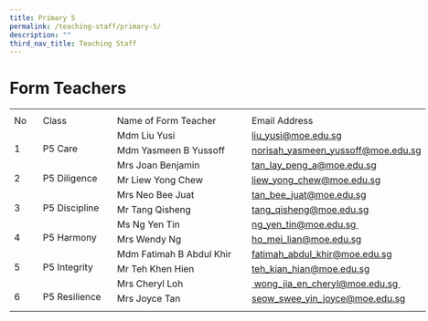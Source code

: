 ```yaml
---
title: Primary 5
permalink: /teaching-staff/primary-5/
description: ""
third_nav_title: Teaching Staff
---
```

Form Teachers
=======================
<table style="border-collapse:
 collapse;width:546pt" width="727" cellspacing="0" cellpadding="0" border="0"><colgroup><col style="mso-width-source:userset;mso-width-alt:1462;width:30pt" width="40"> <col style="mso-width-source:userset;mso-width-alt:4278;width:88pt" width="117"> <col style="mso-width-source:userset;mso-width-alt:10422;width:214pt" width="285"> <col style="mso-width-source:userset;mso-width-alt:10422;width:214pt" width="285"></colgroup><tbody><tr style="mso-height-source:userset;height:6.0pt" height="8"><td style="height:6.0pt;width:30pt" width="40" class="xl66" height="8"><a name="RANGE!D58:G71"></a></td><td style="width:88pt" width="117"></td><td style="width:214pt" width="285"></td><td style="width:214pt" width="285" class="xl70"></td></tr><tr style="height:15.75pt" height="21"><td style="height:15.75pt;width:30pt" width="40" class="xl69" height="21">No</td><td style="border-left:none;width:88pt" width="117" class="xl68">Class</td><td style="border-left:none;width:214pt" width="285" class="xl68">Name of Form Teacher</td><td style="border-left:none" class="xl71">Email Address</td></tr><tr style="height:15.75pt" height="21"><td style="height:31.5pt;width:30pt" width="40" class="xl73" height="42" rowspan="2">
<br>1</td><td style="width:88pt" width="117" class="xl74" rowspan="2">
<br>P5 Care</td><td style="border-top:none" class="xl67">Mdm Liu Yusi</td><td style="border-top:none;border-left:none" class="xl72"><a href="mailto:norisah_yasmeen_yussoff@moe.edu.sg">liu_yusi@moe.edu.sg</a></td></tr><tr style="height:15.75pt" height="21"><td style="height:15.75pt;border-top:none" class="xl67" height="21">Mdm Yasmeen B Yussoff</td><td style="border-top:none;border-left:none" class="xl72"><a href="mailto:liu_yusi@moe.edu.sg">norisah_yasmeen_yussoff@moe.edu.sg</a></td></tr><tr style="height:15.75pt" height="21"><td style="height:31.5pt;width:30pt" width="40" class="xl73" height="42" rowspan="2">
<br>2</td><td style="width:88pt" width="117" class="xl74" rowspan="2">
<br>P5 Diligence</td><td style="border-top:none" class="xl67">Mrs Joan Benjamin<span style="mso-spacerun:yes">&nbsp;</span></td><td style="border-top:none;border-left:none" class="xl72"><a href="mailto:tan_lay_peng_a@moe.edu.sg">tan_lay_peng_a@moe.edu.sg</a></td></tr><tr style="height:15.75pt" height="21"><td style="height:15.75pt;border-top:none" class="xl67" height="21">Mr Liew Yong Chew</td><td style="border-top:none;border-left:none" class="xl72"><a href="mailto:liew_yong_chew@moe.edu.sg">liew_yong_chew@moe.edu.sg</a></td></tr><tr style="height:15.75pt" height="21"><td style="height:31.5pt;width:30pt" width="40" class="xl73" height="42" rowspan="2">
<br>3</td><td style="width:88pt" width="117" class="xl74" rowspan="2">
<br>P5 Discipline</td><td style="border-top:none" class="xl67">Mrs Neo Bee Juat<span style="mso-spacerun:yes">&nbsp;</span></td><td style="border-top:none;border-left:none" class="xl72"><a href="mailto:tan_bee_juat@moe.edu.sg">tan_bee_juat@moe.edu.sg</a></td></tr><tr style="height:15.75pt" height="21"><td style="height:15.75pt;border-top:none" class="xl67" height="21">Mr Tang Qisheng</td><td style="border-top:none;border-left:none" class="xl72"><a href="mailto:tang_qisheng@moe.edu.sg">tang_qisheng@moe.edu.sg</a></td></tr><tr style="height:15.75pt" height="21"><td style="height:31.5pt;width:30pt" width="40" class="xl73" height="42" rowspan="2">
<br>4</td><td style="width:88pt" width="117" class="xl74" rowspan="2">
<br>P5 Harmony</td><td style="border-top:none" class="xl67">Ms Ng Yen Tin</td><td style="border-top:none;border-left:none" class="xl72"><a href="mailto:ho_mei_lian@moe.edu.sg">ng_yen_tin@moe.edu.sg&nbsp;</a></td></tr><tr style="height:15.75pt" height="21"><td style="height:15.75pt;border-top:none" class="xl67" height="21">Mrs Wendy Ng</td><td style="border-top:none;border-left:none" class="xl72"><a href="mailto:ng_yen_tin@moe.edu.sg">ho_mei_lian@moe.edu.sg</a></td></tr><tr style="height:15.75pt" height="21"><td style="height:31.5pt;width:30pt" width="40" class="xl73" height="42" rowspan="2">
<br>5&nbsp;</td><td style="width:88pt" width="117" class="xl74" rowspan="2">
<br>P5 Integrity</td><td style="border-top:none" class="xl67">Mdm Fatimah B Abdul Khir</td><td style="border-top:none;border-left:none" class="xl72"><a href="mailto:fatimah_abdul_khir@moe.edu.sg">fatimah_abdul_khir@moe.edu.sg</a></td></tr><tr style="height:15.75pt" height="21"><td style="height:15.75pt;border-top:none" class="xl67" height="21">Mr Teh Khen Hien</td><td style="border-top:none;border-left:none" class="xl72"><a href="mailto:teh_kian_hian@moe.edu.sg">teh_kian_hian@moe.edu.sg</a></td></tr><tr style="height:15.75pt" height="21"><td style="height:31.5pt;width:30pt" width="40" class="xl73" height="42" rowspan="2">
<br>6</td><td class="xl75" rowspan="2">
<br>P5&nbsp;Resilience<span style="mso-spacerun:yes">&nbsp;</span></td><td style="border-top:none;border-left:none" class="xl67">Mrs Cheryl Loh<span style="mso-spacerun:yes">&nbsp;</span></td><td style="border-top:none;border-left:none" class="xl72"><a href="mailto:seow_swee_yin_joyce@moe.edu.sg">&nbsp;wong_jia_en_cheryl@moe.edu.sg&nbsp;</a></td></tr><tr style="height:15.75pt" height="21"><td style="height:15.75pt;border-top:none;border-left:
  none" class="xl67" height="21">Mrs Joyce Tan<span style="mso-spacerun:yes">&nbsp;</span></td><td style="border-top:none;border-left:none" class="xl72"><a href="mailto:wong_jia_en_cheryl@moe.edu.sg">seow_swee_yin_joyce@moe.edu.sg</a></td></tr><tr style="mso-height-source:userset;height:6.75pt" height="9"><td style="height:6.75pt" class="xl66" height="9"></td><td></td><td></td><td class="xl70"></td></tr></tbody></table>